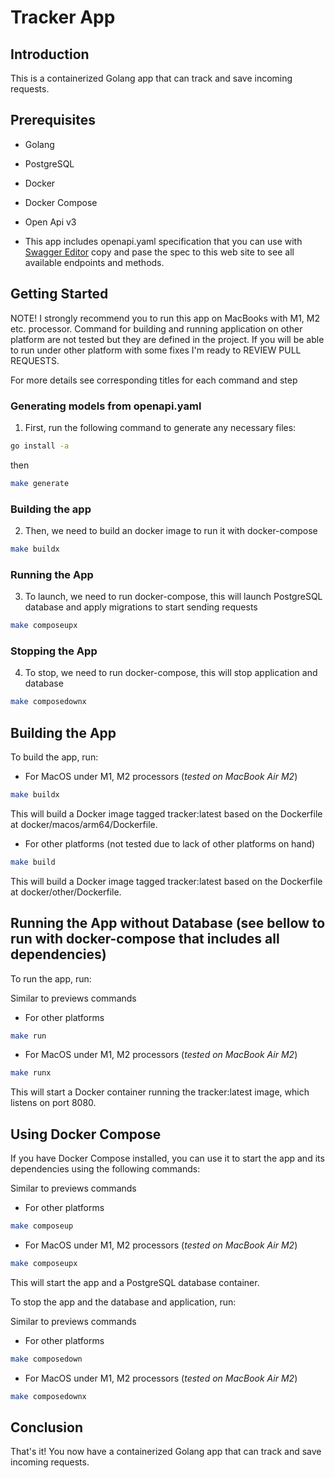# Tracker App

## Introduction

This is a containerized Golang app that can track and save incoming requests.

## Prerequisites

- Golang
- PostgreSQL
- Docker
- Docker Compose
- Open Api v3

- This app includes openapi.yaml specification that you can use with [Swagger Editor](https://editor.swagger.io) copy and pase the spec to this web site to see all available endpoints and methods.

## Getting Started

NOTE! I strongly recommend you to run this app on MacBooks with M1, M2 etc. processor. Command for building and running application on other platform are not tested but they are defined in the project. If you will be able to run under other platform with some fixes I'm ready to REVIEW PULL REQUESTS.

For more details see corresponding titles for each command and step

### Generating models from openapi.yaml

1. First, run the following command to generate any necessary files:

```bash
go install -a
```

then

```bash
make generate
```

### Building the app

2. Then, we need to build an docker image to run it with docker-compose

```bash
make buildx
```

### Running the App

3. To launch, we need to run docker-compose, this will launch PostgreSQL database and apply migrations to start sending requests

```bash
make composeupx
```

### Stopping the App

4. To stop, we need to run docker-compose, this will stop application and database

```bash
make composedownx
```

## Building the App

To build the app, run:

- For MacOS under M1, M2 processors (*tested on MacBook Air M2*)

```bash
make buildx
```

This will build a Docker image tagged tracker:latest based on the Dockerfile at docker/macos/arm64/Dockerfile.

- For other platforms (not tested due to lack of other platforms on hand)

```bash
make build
```

This will build a Docker image tagged tracker:latest based on the Dockerfile at docker/other/Dockerfile.

## Running the App without Database (see bellow to run with docker-compose that includes all dependencies)

To run the app, run:

Similar to previews commands
- For other platforms

```bash
make run
```

- For MacOS under M1, M2 processors (*tested on MacBook Air M2*)

```bash
make runx
```

This will start a Docker container running the tracker:latest image, which listens on port 8080.

## Using Docker Compose

If you have Docker Compose installed, you can use it to start the app and its dependencies using the following commands:

Similar to previews commands
- For other platforms

```bash
make composeup
```

- For MacOS under M1, M2 processors (*tested on MacBook Air M2*)

```bash
make composeupx
```

This will start the app and a PostgreSQL database container.

To stop the app and the database and application, run:

Similar to previews commands
- For other platforms

```bash
make composedown
```

- For MacOS under M1, M2 processors (*tested on MacBook Air M2*)

```bash
make composedownx
```

## Conclusion

That's it! You now have a containerized Golang app that can track and save incoming requests.